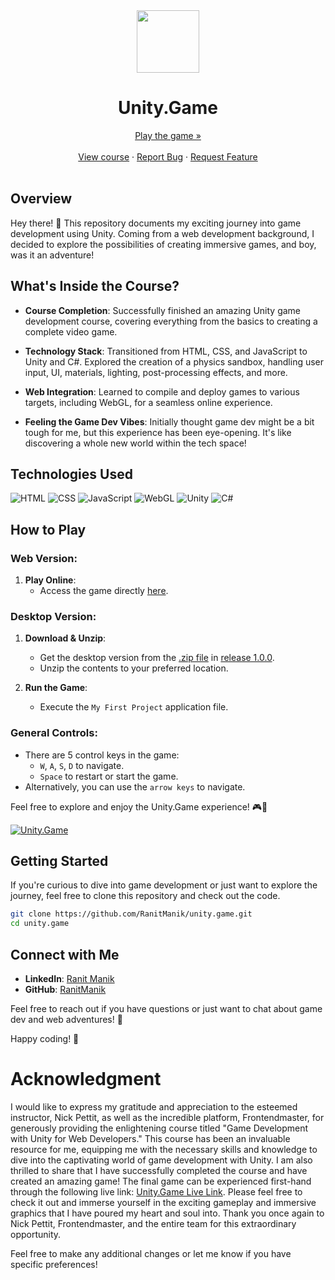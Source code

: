 <div align="center"> 
  <img width="100px" src="https://i.redd.it/tu3gt6ysfxq71.png">
  <h1>Unity.Game</h1>
  <a href="https://ranitmanik.github.io/unity.game/">Play the game »</a>
  <br >
    <br>
  <a href="https://frontendmasters.com/courses/unity/">View course</a>
  ·
  <a href=".github/ISSUE_TEMPLATE/bug_report.md">Report Bug</a>
  ·
  <a href=".github/ISSUE_TEMPLATE/feature_request.md">Request Feature</a>
</div>
<br>

## Overview

Hey there! 👋 This repository documents my exciting journey into game development using Unity. Coming from a web development background, I decided to explore the possibilities of creating immersive games, and boy, was it an adventure!

## What's Inside the Course?

- **Course Completion**: Successfully finished an amazing Unity game development course, covering everything from the basics to creating a complete video game.

- **Technology Stack**: Transitioned from HTML, CSS, and JavaScript to Unity and C#. Explored the creation of a physics sandbox, handling user input, UI, materials, lighting, post-processing effects, and more.

- **Web Integration**: Learned to compile and deploy games to various targets, including WebGL, for a seamless online experience.

- **Feeling the Game Dev Vibes**: Initially thought game dev might be a bit tough for me, but this experience has been eye-opening. It's like discovering a whole new world within the tech space!


## Technologies Used

![HTML](https://img.shields.io/badge/HTML5-E34F26?style=for-the-badge&logo=html5&logoColor=white) ![CSS](https://img.shields.io/badge/CSS3-1572B6?style=for-the-badge&logo=css3&logoColor=white) ![JavaScript](https://img.shields.io/badge/JavaScript-F7DF1E?style=for-the-badge&logo=javascript&logoColor=black) ![WebGL](https://img.shields.io/badge/WebGL-990066?style=for-the-badge&logo=webgl&logoColor=white) ![Unity](https://img.shields.io/badge/Unity-000000?style=for-the-badge&logo=unity&logoColor=white) ![C#](https://img.shields.io/badge/C%23-239120?style=for-the-badge&logo=c-sharp&logoColor=white) 


## How to Play

### Web Version:

1. **Play Online**:
   - Access the game directly [here](https://ranitmanik.github.io/unity.game/).

### Desktop Version:

1. **Download & Unzip**:
   - Get the desktop version from the [.zip file](https://github.com/RanitManik/unity.game/releases/download/v1.0.0/My.First.project.zip) in [release 1.0.0](https://github.com/RanitManik/unity.game/releases/tag/v1.0.0).
   - Unzip the contents to your preferred location.

2. **Run the Game**:
   - Execute the `My First Project` application file.

### General Controls:

- There are 5 control keys in the game:
  - `W`, `A`, `S`, `D` to navigate.
  - `Space` to restart or start the game.
- Alternatively, you can use the `arrow keys` to navigate.

Feel free to explore and enjoy the Unity.Game experience! 🎮🚀

[![Unity.Game](https://github.com/RanitManik/unity.game/assets/138437760/969a3f72-a5f2-4224-84f0-c1d36850c480)](https://ranitmanik.github.io/unity.game/)


## Getting Started

If you're curious to dive into game development or just want to explore the journey, feel free to clone this repository and check out the code.

```bash
git clone https://github.com/RanitManik/unity.game.git
cd unity.game
```

## Connect with Me

- **LinkedIn**: [Ranit Manik](https://www.linkedin.com/in/ranit-manik/)
- **GitHub**: [RanitManik](https://github.com/RanitManik)

Feel free to reach out if you have questions or just want to chat about game dev and web adventures! 🚀

Happy coding! 🎉


# Acknowledgment 

I would like to express my gratitude and appreciation to the esteemed instructor, Nick Pettit, as well as the incredible platform, Frontendmaster, for generously providing the enlightening course titled "Game Development with Unity for Web Developers." This course has been an invaluable resource for me, equipping me with the necessary skills and knowledge to dive into the captivating world of game development with Unity. I am also thrilled to share that I have successfully completed the course and have created an amazing game! The final game can be experienced first-hand through the following live link: [Unity.Game Live Link](https://ranitmanik.github.io/unity.game/). Please feel free to check it out and immerse yourself in the exciting gameplay and immersive graphics that I have poured my heart and soul into. Thank you once again to Nick Pettit, Frontendmaster, and the entire team for this extraordinary opportunity.

Feel free to make any additional changes or let me know if you have specific preferences!
